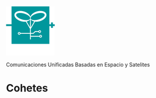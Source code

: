 
![Screenshot](https://github.com/davidsnege/CUBES/blob/main/DesignMKT/img/blanco.png?raw=true)

Comunicaciones Unificadas Basadas en Espacio y Satelites

# Cohetes
